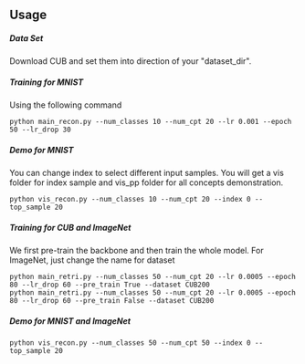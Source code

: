 ## Usage

##### Data Set
Download CUB and set them into direction of your "dataset_dir".

##### Training for MNIST
Using the following command
```
python main_recon.py --num_classes 10 --num_cpt 20 --lr 0.001 --epoch 50 --lr_drop 30
```

##### Demo for MNIST
You can change index to select different input samples.
You will get a vis folder for index sample and vis_pp folder for all concepts demonstration.
```
python vis_recon.py --num_classes 10 --num_cpt 20 --index 0 --top_sample 20
```

##### Training for CUB and ImageNet
We first pre-train the backbone and then train the whole model. For ImageNet, just change the name for dataset
```
python main_retri.py --num_classes 50 --num_cpt 20 --lr 0.0005 --epoch 80 --lr_drop 60 --pre_train True --dataset CUB200
python main_retri.py --num_classes 50 --num_cpt 20 --lr 0.0005 --epoch 80 --lr_drop 60 --pre_train False --dataset CUB200
```

##### Demo for MNIST and ImageNet
```
python vis_recon.py --num_classes 50 --num_cpt 50 --index 0 --top_sample 20
```